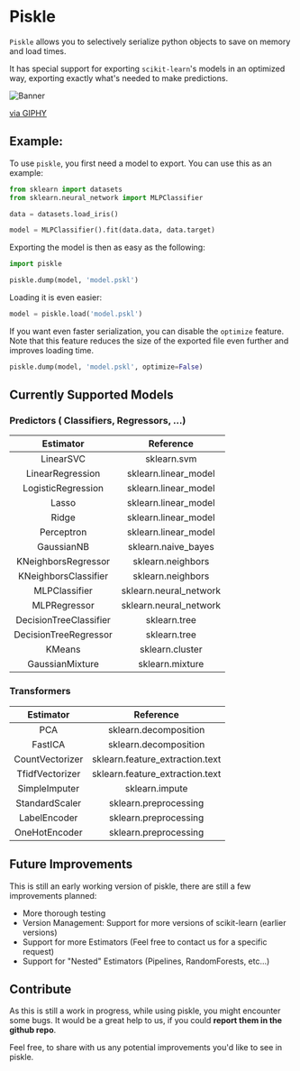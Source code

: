 # Piskle
`Piskle` allows you to selectively serialize python objects to save on memory and load times. 

It has special support for exporting `scikit-learn`'s  models in an optimized way, 
exporting exactly what's needed to make predictions.

![Banner](https://media.giphy.com/media/QVhHtKMbPZAzoKLUG2/giphy.gif)
<p><a href="https://giphy.com/gifs/rickandmorty-season-3-adult-swim-rick-and-morty-QVhHtKMbPZAzoKLUG2">via GIPHY</a></p>

## Example:
To use `piskle`, you first need a model to export. You can use this as an example:

```python
from sklearn import datasets
from sklearn.neural_network import MLPClassifier

data = datasets.load_iris()

model = MLPClassifier().fit(data.data, data.target)
```

Exporting the model is then as easy as the following:
```python
import piskle

piskle.dump(model, 'model.pskl')
```

Loading it is even easier:
```python
model = piskle.load('model.pskl')
```

If you want even faster serialization, you can disable the `optimize` feature. 
Note that this feature reduces the size of the exported file even further and improves loading time.
```python
piskle.dump(model, 'model.pskl', optimize=False)
```

## Currently Supported Models
### Predictors ( Classifiers, Regressors, ...)
|       Estimator        |       Reference        |
| :--------------------: | :--------------------: |
|       LinearSVC        |      sklearn.svm       |
|    LinearRegression    |  sklearn.linear_model  |
|   LogisticRegression   |  sklearn.linear_model  |
|         Lasso          |  sklearn.linear_model  |
|         Ridge          |  sklearn.linear_model  |
|       Perceptron       |  sklearn.linear_model  |
|       GaussianNB       |  sklearn.naive_bayes   |
|  KNeighborsRegressor   |   sklearn.neighbors    |
|  KNeighborsClassifier  |   sklearn.neighbors    |
|     MLPClassifier      | sklearn.neural_network |
|      MLPRegressor      | sklearn.neural_network |
| DecisionTreeClassifier |      sklearn.tree      |
| DecisionTreeRegressor  |      sklearn.tree      |
|         KMeans         |    sklearn.cluster     |
|    GaussianMixture     |    sklearn.mixture     |
### Transformers
|    Estimator    |            Reference            |
| :-------------: | :-----------------------------: |
|       PCA       |      sklearn.decomposition      |
|     FastICA     |      sklearn.decomposition      |
| CountVectorizer | sklearn.feature_extraction.text |
| TfidfVectorizer | sklearn.feature_extraction.text |
|  SimpleImputer  |         sklearn.impute          |
| StandardScaler  |      sklearn.preprocessing      |
|  LabelEncoder   |      sklearn.preprocessing      |
|  OneHotEncoder  |      sklearn.preprocessing      |

## Future Improvements
This is still an early working version of piskle, there are still a few improvements planned:
- More thorough testing
- Version Management: Support for more versions of scikit-learn (earlier versions)
- Support for more Estimators (Feel free to contact us for a specific request)
- Support for "Nested" Estimators (Pipelines, RandomForests, etc...)

## Contribute
As this is still a work in progress, while using piskle, you might encounter some bugs.
It would be a great help to us, if you could **report them in the github repo**.

Feel free, to share with us any potential improvements you'd like to see in piskle.